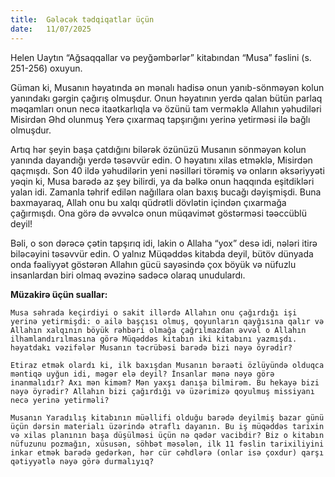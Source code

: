 ```yaml
---
title:  Gələcək tədqiqatlar üçün
date:   11/07/2025
---
```


Helen Uaytın “Ağsaqqallar və peyğəmbərlər” kitabından “Musa” fəslini (s. 251-256) oxuyun.

Güman ki, Musanın həyatında ən mənalı hadisə onun yanıb-sönməyən kolun yanındakı gərgin çağırış olmuşdur. Onun həyatının yerdə qalan bütün parlaq məqamları onun necə itaətkarlıqla və özünü tam verməklə Allahın yəhudiləri Misirdən Əhd olunmuş Yerə çıxarmaq tapşırığını yerinə yetirməsi ilə bağlı olmuşdur.

Artıq hər şeyin başa çatdığını bilərək özünüzü Musanın sönməyən kolun yanında dayandığı yerdə təsəvvür edin. O həyatını xilas etməklə, Misirdən qaçmışdı. Son 40 ildə yəhudilərin yeni nəsilləri törəmiş və onların əksəriyyəti yəqin ki, Musa barədə az şey bilirdi, ya da bəlkə onun haqqında eşitdikləri yalan idi. Zamanla təhrif edilən nağıllara olan baxış bucağı dəyişmişdi. Buna baxmayaraq, Allah onu bu xalqı qüdrətli dövlətin içindən çıxarmağa çağırmışdı. Ona görə də əvvəlcə onun müqavimət göstərməsi təəccüblü deyil!

Bəli, o son dərəcə çətin tapşırıq idi, lakin o Allaha “yox” desə idi, nələri itirə biləcəyini təsəvvür edin. O yalnız Müqəddəs kitabda deyil, bütöv dünyada onda fəaliyyət göstərən Allahın gücü sayəsində çox böyük və nüfuzlu insanlardan biri olmaq əvəzinə sadəcə olaraq unudulardı.

**Müzakirə üçün suallar:**

`Musa səhrada keçirdiyi o sakit illərdə Allahın onu çağırdığı işi yerinə yetirmişdi: o ailə başçısı olmuş, qoyunların qayğısına qalır və Allahın xalqının böyük rəhbəri olmağa çağrılmazdan əvvəl o Allahın ilhamlandırılmasına görə Müqəddəs kitabın iki kitabını yazmışdı. həyatdakı vəzifələr Musanın təcrübəsi barədə bizi nəyə öyrədir?`

`Etiraz etmək olardı ki, ilk baxışdan Musanın bəraəti özlüyündə olduqca məntiqə uyğun idi, məgər elə deyil? İnsanlar mənə nəyə görə inanmalıdır? Axı mən kiməm? Mən yaxşı danışa bilmirəm. Bu hekayə bizi nəyə öyrədir? Allahın bizi çağırdığı və üzərimizə qoyulmuş missiyanı necə yerinə yetirməli?`

`Musanın Yaradılış kitabının müəllifi olduğu barədə deyilmiş bazar günü üçün dərsin materialı üzərində ətraflı dayanın. Bu iş müqəddəs tarixin və xilas planının başa düşülməsi üçün nə qədər vacibdir? Biz o kitabın nüfuzunu pozmağın, xüsusən, söhbət məsələn, ilk 11 fəslin tarixiliyini inkar etmək barədə gedərkən, hər cür cəhdlərə (onlar isə çoxdur) qarşı qətiyyətlə nəyə görə durmalıyıq?`